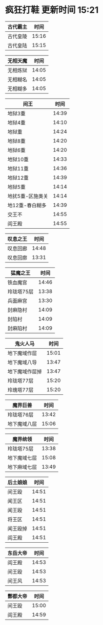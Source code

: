 # 疯狂打鞋 更新时间 15:21

| 古代霸主   | 时间    |
|--------|-------|
| 古代皇陵 | 15:16 |
| 古代皇陆 | 15:15 |

| 无相天魔   | 时间    |
|--------|-------|
| 无相炼狱 | 14:05 |
| 无相糊名 | 14:05 |
| 无相糊多 | 14:05 |

| 间王   | 时间    |
|--------|-------|
| 地狱3重 | 14:39 |
| 地狱4重 | 14:10 |
| 地狱重 | 14:24 |
| 地狱8重 | 14:20 |
| 地狱6重 | 14:20 |
| 地狱10重 | 14:33 |
| 地狱11重 | 14:36 |
| 地狱12重 | 14:39 |
| 地狱5重 | 14:14 |
| 地扰5重-区施类关 | 14:14 |
| 地12重-春白糊多 | 14:39 |
| 交王不 | 14:55 |
| 阎王殿 | 14:55 |

| 叹息之王   | 时间    |
|--------|-------|
| 叹息回廊 | 14:48 |
| 叹息回廓 | 13:31 |

| 猛魔之王   | 时间    |
|--------|-------|
| 铁血魔宫 | 14:46 |
| 玲珑塔75层 | 13:38 |
| 兵面麻宫 | 13:30 |
| 封麻隐村 | 14:09 |
| 封陷村 | 14:09 |
| 封麻陷村 | 14:09 |

| 鬼火人马   | 时间    |
|--------|-------|
| 地下魔域作层 | 15:01 |
| 地下魔域八导 | 13:47 |
| 地下魔域作层掉 | 13:47 |
| 玲珑塔77层 | 15:20 |
| 玲瑰塔77层 | 15:20 |

| 魔界巨兽   | 时间    |
|--------|-------|
| 玲珑塔76层 | 13:42 |
| 地下魔域八层 | 15:06 |

| 魔界统领   | 时间    |
|--------|-------|
| 玲珑塔75层 | 13:38 |
| 地下魔域七层 | 15:08 |
| 地下麻域七层 | 13:49 |

| 后土娘娘   | 时间    |
|--------|-------|
| 间王殴 | 14:51 |
| 闻王区 | 14:51 |
| 闻王殴 | 14:51 |
| 将王区 | 14:51 |
| 闻王殴掉 | 14:51 |
| 阎王殿 | 14:51 |

| 东岳大帝   | 时间    |
|--------|-------|
| 阎王殿 | 14:53 |
| 间王殴 | 14:53 |
| 间王风 | 14:53 |

| 酆都大帝   | 时间    |
|--------|-------|
| 间王殴 | 15:00 |
| 阎王殿 | 14:59 |